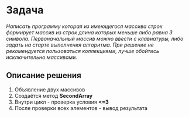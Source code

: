 # Задача

*Написать программу которая из имеющегося массива строк формирует массив из строк длина которых меньше либо равна 3 символа. Первоначальный массив можно ввести с клавиатуры, либо задать на старте выполнения алгоритма. При решение не рекомендуется пользоваться коллекциями, лучше обойтись исключительно массивами.*

## Описание решения

1. Объявление двух массивов
2. Создаётся метод __SecondArray__
3. Внутри цикл - проверка условия __<=3__
4. После проверки всех элементов - вывод результата